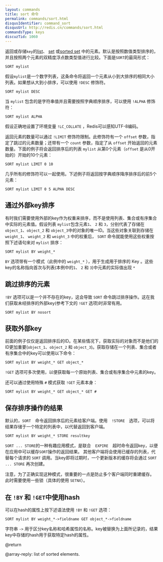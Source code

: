 ```yaml
---
layout: commands
title: sort 命令
permalink: commands/sort.html
disqusIdentifier: command_sort
disqusUrl: http://redis.cn/commands/sort.html
commandsType: keys
discuzTid: 1060
---
```


返回或存储`key`的[list][tdtl]、 [set][tdts] 或[sorted set][tdtss] 中的元素。默认是按照数值类型排序的，并且按照两个元素的双精度浮点数类型值进行比较。下面是`SORT`的最简形式：

[tdtl]: /topics/data-types#lists
[tdts]: /topics/data-types#set
[tdtss]: /topics/data-types#sorted-sets

```
SORT mylist
```

假设`mylist`是一个数字列表，这条命令将返回一个元素从小到大排序的相同大小列表。如果想从大到小排序，可以使用 `!DESC` 修饰符。

```
SORT mylist DESC
```

当 `mylist` 包含的是字符串值并且需要按照字典顺序排序，可以使用 `!ALPHA` 修饰符：

```
SORT mylist ALPHA
```

假设正确地设置了环境变量 `!LC_COLLATE` ，Redis可以感知UTF-8编码。

返回元素的数量可以通过 `!LIMIT` 修饰符限制。此修饰符有一个 `offset` 参数，指定了跳过的元素数量；还带有一个 `count` 参数，指定了从 `offset` 开始返回的元素数量。下面的例子将会返回排序后的列表 `mylist` 从第0个元素（`offset` 是从0开始的）开始的10个元素： 

```
SORT mylist LIMIT 0 10
```

几乎所有的修饰符可以一起使用。下述例子将返回按字典顺序降序排序后的前5个元素：

```
SORT mylist LIMIT 0 5 ALPHA DESC
```

## 通过外部key排序

有时我们需要使用外部的key作为权重来排序，而不是使用列表、集合或有序集合中实际的元素值。假设列表 `mylist`包含元素`1`、 `2` 和 `3`，分别代表了存储在`object_1`、`object_2` 和 `object_3`中的对象的唯一ID。当这些对象关联到存储在`weight_1`、 `weight_2` 和 `weight_3` 中的权重后， `SORT`  命令就能使用这些权重按照下述语句来对 `mylist` 排序：

```
SORT mylist BY weight_*
```

`BY` 选项带有一个模式（此例中的 `weight_*` ），用于生成用于排序的 Key 。这些key的名称指向首次与列表(本例中的`1`、 `2` 和 `3`)中元素的实际值出现 `*` 

## 跳过排序的元素 

`!BY` 选项可以是一个并不存在的key，这会导致 `SORT` 命令跳过排序操作。这在我们获取未经排序的外部key(参考下文的 `!GET` 选项)时非常有用。

```
SORT mylist BY nosort
```

## 获取外部key

前面的例子仅仅是返回排序后的ID。在某些情况下，获取实际的对象而不是他们的ID更加重要(`object_1`、`object_2` 和 `object_3`)。获取存储在一个列表、集合或者有序集合中的key可以使用以下命令：

```
SORT mylist BY weight_* GET object_*
```

`!GET` 选项可多次使用，以便获取每一个原始列表、集合或有序集合中元素的key。

还可以通过使用特殊 `#` 模式获取 `!GET` 元素本身：

```
SORT mylist BY weight_* GET object_* GET #
```

## 保存排序操作的结果

默认的，`SORT`　命令返回排序后的元素给客户端。使用　`!STORE`　选项，可以将结果存储于一个特定的列表中，以代替返回到客户端。

```
SORT mylist BY weight_* STORE resultkey
```

`SORT ... STORE`的一种有趣应用模式，是联合　`EXPIRE`　超时命令返回key，以便在应用中可以缓存`SORT`操作的返回结果。
其他客户端将会使用已缓存的列表，代替每个请求的 `SORT` 调用。当key即将过期时，一个更新版本的缓存将会通过 `SORT ... STORE` 再次创建。

注意，为了正确实现这种模式，很重要的一点是防止多个客户端同时重建缓存。
此时需要使用一些锁（具体的使用 `SETNX`）。

## 在 `!BY` 和 `!GET`中使用hash

可以在hash的属性上按下述语法使用 `!BY` 和 `!GET` 选项：

```
SORT mylist BY weight_*->fieldname GET object_*->fieldname
```

字符串 `->` 用于区分key名称和哈希属性的名称。key被替换为上面所记录的，结果key中存储的hash用于获取特定hash的属性。

@return

@array-reply: list of sorted elements.
